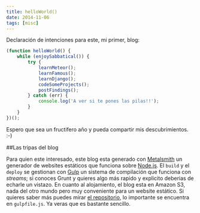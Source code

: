 ```yaml
---
title: helloWorld()
date: 2014-11-06
tags: [misc]
---
```


Declaración de intenciones para este, mi primer, blog:

```js
(function helloWorld() {
    while (enjoySabbatical()) {
        try {
            learnMeteor();
            learnFamous();
            learnDjango();
            codeSomeProjects();
            postFindings();
        } catch (err) {
            console.log('A ver si te pones las pilas!!');
        }
    }
})();
```

Espero que sea un fructifero año y pueda compartir mis descubrimientos. :-)

##Las tripas del blog

Para quien este interesado, este blog esta generado con [Metalsmith](http://www.metalsmith.io) un generador de websites estáticos que funciona sobre [Node.js](http://nodejs.org). El `build` y el `deploy` se gestionan con [Gulp](http://gulpjs.com) un sistema de compilación que funciona con _streams_; si conoces Grunt y quieres algo más rapido y explicito deberias de echarle un vistazo. En cuanto al alojamiento, el blog esta en Amazon S3, nada del otro mundo pero muy conveniente para un website estático. Si quieres saber más puedes mirar [el repositorio](https://github.com/doup/doup.illarra.com), lo importante se encuentra en `gulpfile.js`. Ya veras que es bastante sencillo.
